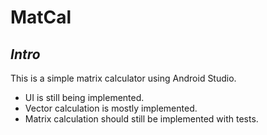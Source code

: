 # MatCal

## *Intro*
This is a simple matrix calculator using Android Studio.

- UI is still being implemented.
- Vector calculation is mostly implemented.
- Matrix calculation should still be implemented with tests.
